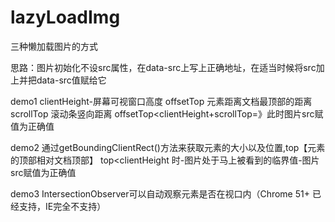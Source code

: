 # lazyLoadImg
三种懒加载图片的方式

思路：图片初始化不设src属性，在data-src上写上正确地址，在适当时候将src加上并把data-src值赋给它

demo1
clientHeight-屏幕可视窗口高度
offsetTop    元素距离文档最顶部的距离
scrollTop    滚动条竖向距离
offsetTop<clientHeight+scrollTop=》此时图片src赋值为正确值

demo2
通过getBoundingClientRect()方法来获取元素的大小以及位置,top【元素的顶部相对文档顶部】
top<clientHeight 时-图片处于马上被看到的临界值-图片src赋值为正确值

demo3
IntersectionObserver可以自动观察元素是否在视口内（Chrome 51+ 已经支持，IE完全不支持）
